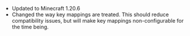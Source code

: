 - Updated to Minecraft 1.20.6
- Changed the way key mappings are treated. This should reduce compatibility issues, but will make key mappings non-configurable for the time being.